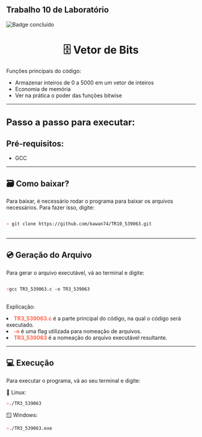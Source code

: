 
## Trabalho 10 de Laboratório
![Badge concluído](http://img.shields.io/static/v1?label=STATUS&message=CONCLUÍDO&color=GREEN&style=for-the-badge)

<h1 align="center">🗄️ Vetor de Bits</h1>

<p style="font-size: 14px">
    Funções principais do código:
    <ul>
        <li>Armazenar inteiros de 0 a 5000 em um vetor de inteiros</li>
        <li>Economia de memória</li>
        <li>Ver na prática o poder das funções bitwise</li>
    </ul>
</p>

<hr>
<h1 style="font-size: 24px">Passo a passo para executar:</h1>
<h2>Pré-requisitos:</h2>

- <p>GCC</p>

<hr>
<h2>🗃️ Como baixar?</h2>
<p>Para baixar, é necessário rodar o programa para baixar os arquivos necessários. Para fazer isso, digite:</p>

<code>
<span style="color: tomato">»</span> git clone https://github.com/kawan74/TR10_539063.git
</code>
<br>

<hr>

<h2>💿 Geração do Arquivo</h2>
<p>Para gerar o arquivo executável, vá ao terminal e digite:</p>


<code>
<span style="color: tomato">»</span>gcc TR3_539063.c -o TR3_539063
</code>

<br>

<p>Explicação:

<li><span style="font-weight: bold; color: tomato">TR3_539063.c</span> é a parte principal do código, na qual o código será executado.</li>
<li><span style="font-weight: bold; color: tomato">-o</span> é uma flag utilizada para nomeação de arquivos.</li>
<li><span style="font-weight: bold; color: tomato">TR3_539063</span> é a nomeação do arquivo executável resultante.</li>
</p>

<hr>
<h2>💻 Execução</h2>
<p>Para executar o programa, vá ao seu terminal e digite:</p>
🐧 Linux: <br>
<code>
<span style="color: tomato">»</span>./TR3_539063</code>

🪟 Windows: <br>
<code>
<span style="color: tomato">»</span>./TR3_539063.exe 
</code>
